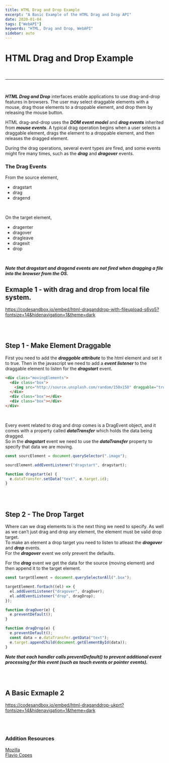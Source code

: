 ```yaml
---
title: HTML Drag and Drop Example
excerpt: "A Basic Example of the HTML Drag and Drop API"
date: 2020-01-04
tags: ["WebAPI"]
keywords: "HTML, Drag and Drop, WebAPI"
sidebar: auto
---
```


# HTML Drag and Drop Example

<br>
<hr>
<br>

**_HTML Drag and Drop_** interfaces enable applications to use drag-and-drop features in browsers. The user may select draggable elements with a mouse, drag those elements to a droppable element, and drop them by releasing the mouse button.

HTML drag-and-drop uses the **_DOM event model_** and **_drag events_** inherited from **_mouse events_**. A typical drag operation begins when a user selects a draggable element, drags the element to a droppable element, and then releases the dragged element.

During the drag operations, several event types are fired, and some events might fire many times, such as the **_drag_** and **_dragover_** events.
<br>

### The Drag Events

From the source element,

- dragstart
- drag
- dragend

<br>

On the target element,

- dragenter
- dragover
- dragleave
- dragexit
- drop

<br>

**_Note that dragstart and dragend events are not fired when dragging a file into the browser from the OS._**
<br>

## Exmaple 1 - with drag and drop from local file system.

https://codesandbox.io/embed/html-draganddrop-with-fileupload-s6vo5?fontsize=14&hidenavigation=1&theme=dark

<br>
<br>

## Step 1 - Make Element Draggable

First you need to add the **_draggable attribute_** to the html element and set it to true.
Then in the javascript we need to add a **_event listener_** to the draggable element to listen for the **_dragstart_** event.

```html
<div class="movingElements">
  <div class="box">
    <img src="http://source.unsplash.com/random/150x150" draggable="true" ... />
  </div>
  <div class="box"></div>
  <div class="box"></div>
</div>
```

<br>

Every event related to drag and drop comes is a DragEvent object, and it comes with a property called **_dataTransfer_** which holds the data being dragged.  
So in the **_dragstart_** event we need to use the **_dataTransfer_** property to specify that data we are moving.

```javascript
const sourcElement = document.querySelector(".image");

sourcElement.addEventListener("dragstart", dragstart);

function dragstart(e) {
  e.dataTransfer.setData("text", e.target.id);
}
```

<br>
<br>

## Step 2 - The Drop Target

Where can we drag elements to is the next thing we need to specify. As well as we can’t just drag and drop any element, the element must be valid drop target.  
To make an element a drop target you need to listen to atleast the **_dragover_** and **_drop_** events.  
For the **_dragover_** event we only prevent the defaults.

For the **_drag_** event we get the data for the source (moving element) and then append it to the target element.

```javascript
const targetElement = document.querySelectorAll(".box");

targetElement.forEach((el) => {
  el.addEventListener("dragover", dragOver);
  el.addEventListener("drop", dragDrop);
});

function dragOver(e) {
  e.preventDefault();
}

function dragDrop(e) {
  e.preventDefault();
  const data = e.dataTransfer.getData("text");
  e.target.appendChild(document.getElementById(data));
}
```

**_Note that each handler calls preventDefault() to prevent additional event processing for this event (such as touch events or pointer events)._**

<br>
<br>

## A Basic Exmaple 2

https://codesandbox.io/embed/html-draganddrop-ukprt?fontsize=14&hidenavigation=1&theme=dark

<br>
<br>

### Addition Resources

[Mozilla](https://developer.mozilla.org/en-US/docs/Web/API/HTML_Drag_and_Drop_API "Mozilla")  
[Flavio Copes](https://flaviocopes.com/drag-and-drop/ "Flavio")
